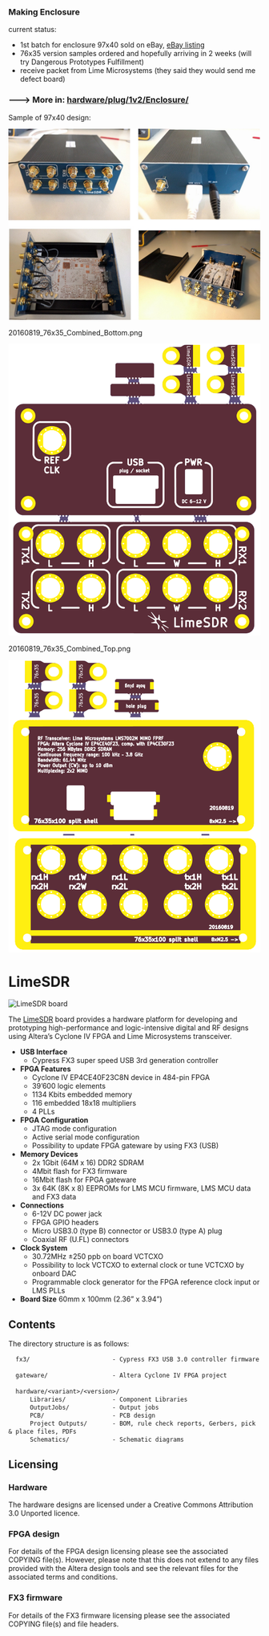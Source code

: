 ### Making Enclosure
current status:
 
- 1st batch for enclosure 97x40 sold on eBay,
[eBay listing](http://www.ebay.com/itm/NO-STOCK-LimeSDR-enclosure-front-rear-panel-case-rtl-sdr-myriad-hackrf-airspy-/112088499793)
- 76x35 version samples ordered and hopefully arriving in 2 weeks (will try Dangerous Prototypes Fulfillment)
- receive packet from Lime Microsystems (they said they would send me defect board)

### ---> More in: [hardware/plug/1v2/Enclosure/](https://github.com/luftek/LimeSDR-USB/tree/master/hardware/plug/1v2/Enclosure/)


Sample of 97x40 design:

![Sample Enclosure 97x40](hardware/plug/1v2/Enclosure/0v3_Alu_Sample_better_documentation/_images/present_kit.jpg)


20160819_76x35_Combined_Bottom.png

![20160819_76x35_Combined_Bottom.png](hardware/plug/1v2/Enclosure/0v4_Alu_Sample_76x35/_images/20160819_76x35_Combined_Bottom.png)

20160819_76x35_Combined_Top.png

![20160819_76x35_Combined_Top.png](hardware/plug/1v2/Enclosure/0v4_Alu_Sample_76x35/_images/20160819_76x35_Combined_Top.png)

# LimeSDR

![LimeSDR board](/images/LimeSDR_722w.jpg)

The [LimeSDR](https://myriadrf.org/projects/limesdr/) board provides a hardware platform for developing and prototyping high-performance and logic-intensive digital and RF designs using Altera’s Cyclone IV FPGA and Lime Microsystems transceiver.

* **USB Interface** 
  * Cypress FX3 super speed USB 3rd generation controller 
* **FPGA Features**
  * Cyclone IV EP4CE40F23C8N device in 484-pin FPGA
  * 39’600 logic elements
  * 1134 Kbits embedded memory
  * 116 embedded 18x18 multipliers 
  * 4 PLLs 
* **FPGA Configuration**
  * JTAG mode configuration 
  * Active serial mode configuration 
  * Possibility to update FPGA gateware by using FX3 (USB)
* **Memory Devices** 
  * 2x 1Gbit (64M x 16) DDR2 SDRAM 
  * 4Mbit flash for FX3 firmware
  * 16Mbit flash for FPGA gateware
  * 3x 64K (8K x 8) EEPROMs for LMS MCU firmware, LMS MCU data and FX3 data
* **Connections**
  * 6-12V DC power jack
  * FPGA GPIO headers
  * Micro USB3.0 (type B) connector or USB3.0 (type A) plug
  * Coaxial RF (U.FL) connectors
* **Clock System**
  * 30.72MHz ±250 ppb on board VCTCXO
  * Possibility to lock VCTCXO to external clock or tune VCTCXO by onboard DAC 
  * Programmable clock generator for the FPGA reference clock input or LMS PLLs
* **Board Size** 60mm x 100mm (2.36” x 3.94”) 

## Contents

The directory structure is as follows:

      fx3/                       - Cypress FX3 USB 3.0 controller firmware
         
      gateware/                  - Altera Cyclone IV FPGA project

      hardware/<variant>/<version>/
          Libraries/             - Component Libraries
          OutputJobs/            - Output jobs
          PCB/                   - PCB design
          Project Outputs/       - BOM, rule check reports, Gerbers, pick & place files, PDFs
          Schematics/            - Schematic diagrams

## Licensing

### Hardware

The hardware designs are licensed under a Creative Commons Attribution 3.0 Unported licence.

### FPGA design

For details of the FPGA design licensing please see the associated COPYING file(s). However, please note that this does not extend to any files provided with the Altera design tools and see the relevant files for the associated terms and conditions.

### FX3 firmware

For details of the FX3 firmware licensing please see the associated COPYING file(s) and file headers.
